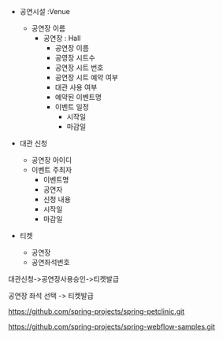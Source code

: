 - 공연시설 :Venue
  - 공연장 이름
    - 공연장 : Hall
      - 공연장 이름
      - 공영장 시트수
      - 공연장 시트 번호
      - 공연장 시트 예약 여부
      - 대관 사용 여부
      - 예약된 이벤트명
      - 이벤트 일정
        - 시작일
        - 마감일

- 대관 신청
  - 공연장 아이디
  - 이벤트 주최자
    - 이벤트명
    - 공연자
    - 신청 내용
    - 시작일
    - 마감일

- 티켓
  - 공연장
  - 공연좌석번호


대관신청->공연장사용승인->티켓발급

공연장 좌석 선택 -> 티켓발급


https://github.com/spring-projects/spring-petclinic.git

https://github.com/spring-projects/spring-webflow-samples.git